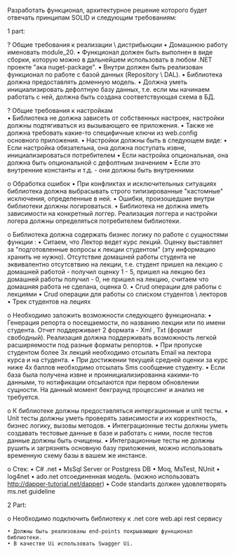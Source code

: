 Разработать функционал, архитектурное решение которого будет отвечать принципам SOLID и следующим требованиям:

1 part:

? Общие требования к реализации \ дистрибьюции
    • Домашнюю работу именовать module_20.
    • Функционал должен быть выполнен в виде сборки, которую можно в дальнейшем использовать в любом .NET проекте "ака nuget-package".
    • Внутри должен быть реализован функционал по работе с базой данных (Repository \ DAL).
    • Библиотека должна предоставлять доменную модель.
    • Должна уметь инициализировать дефолтную базу данных, т.е. если мы начинаем работать с ней, должна быть создана соответствующая схема в БД.

? Общие требования к настройкам  
    • Библиотека не должна зависеть от собственных настроек, настройки должны подтягиваться из вызывающего ее приложения.
    • Также не должна требовать какие-то специфичные ключи из web.config основного приложения.
    • Настройки должны быть в следующем виде:
      • Если настройка обязательна, она должна поступать извне, инициализироваться потребителем
      • Если настройка опциональная, она должна быть опциональной с дефолтным значением
      • Если это внутренние константы и т.д. - они должны быть внутренними

о Обработка ошибок 
    • При конфликтах и исключительных ситуациях библиотека должна выбрасывать строго типизированные "кастомные" исключения, определенные в ней.
    • Ошибки, произошедшие внутри библиотеки должны логироваться.
    • Библиотека не должна иметь зависимости на конкретный логгер. Реализация логгера и настройки логера должны определяться потребителем библиотеки.

о Библиотека должна содержать бизнес логику по работе с сущностями функции :
    • Ситаем, что Лектор ведет курс лекций. Оценку выставляет за "подготовленные вопросы к лекции студентом" (эту информацию хранить не нужно).
      Отсутствие домашней работы студента не эквивалентно отсутсвтвию на лекции, т.е. студент пришел на лекцию с домашней работой - получил
      оценку 1 - 5, пришел на лекцию без домашней работы получил - 0, не пришел на лекцию, считаем что домашняя работа не сделана, оценка 0.
    • Crud операции для работы с лекциями 
    • Сrud операции для работы со списком студентов \ лекторов
    • Трек студентов на лециях

о Необходимо заложить возможности следующего функционала:
    • Генерация репорта о посещаемости, по названию лекции или по имени студента. Отчет поддерживает 2 формата - Xml , Txt (формат свободный). 
      Реализация должна поддерживать возможность легкой расширяемости под разные форматы репортов.
    • При пропуске студентом более 3х лекций необходимо отсылать Email на лектора курса и на студента.
    • При достижении текущей средней оценки за курс ниже 4х баллов необходимо отсылать Sms сообщение студенту.
    • Если база была получена извне и проинициализированна какими-то данными, то нотификации отсылаются при первом обновлении сущности. На данный момент бекграунд процессинг и анализ не требуется.

о К библиотеке должны предоставляться интергационные и unit тесты. 
    • Unit тесты должны уметь проверять зависимости и их корректность, бизнес логику, вызовы методов.
    • Интеграционные тесты должны уметь создавать тестовые данные в базе и работать с ними, после тестов данные должны быть очищены. 
    • Интеграционные тесты не должны рушить и загрязнять основную базу приложения, можно использовать временную схему базы в вашем же инстансе.
    
о Стек:
    • C# .net
    • MsSql Server or Postgress DB
    • Moq, MsTest, NUnit
    • log4net
    • ado.net отсоединенная модель. (можно использовать http://dapper-tutorial.net/dapper)
    • Code standarts должен удовлетворять ms.net guideline

2 Part:

о Необходимо подключить библиотеку к .net core web.api rest сервису

    • Должны быть реализованы end-points покрывающие функционал библиотеки.
    • В качестве Ui использовать Swagger Ui.
    
